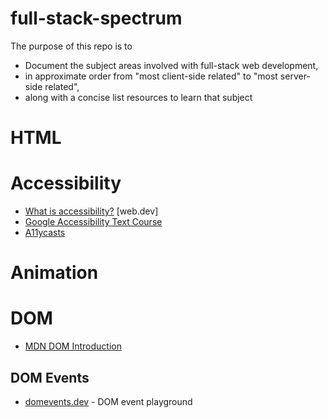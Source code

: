 # full-stack-spectrum
The purpose of this repo is to 

- Document the subject areas involved with full-stack web development,
- in approximate order from "most client-side related" to "most server-side related",
- along with a concise list resources to learn that subject


# HTML

# Accessibility
- [What is accessibility?](https://web.dev/what-is-accessibility/) [web.dev]
- [Google Accessibility Text Course](https://developers.google.com/web/fundamentals/accessibility)
- [A11ycasts](https://www.youtube.com/playlist?list=PLNYkxOF6rcICWx0C9LVWWVqvHlYJyqw7g)

# Animation

# DOM
- [MDN DOM Introduction](https://developer.mozilla.org/en-US/docs/Web/API/Document_Object_Model/Examples)

## DOM Events
- [domevents.dev](https://domevents.dev/) - DOM event playground
